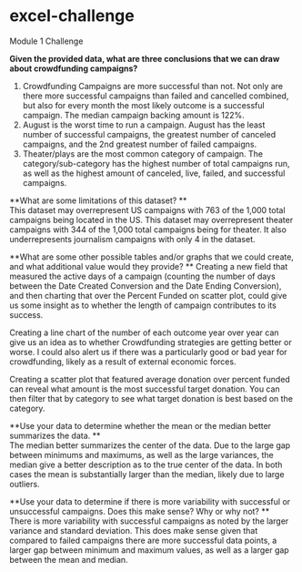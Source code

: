 # excel-challenge
Module 1 Challenge

**Given the provided data, what are three conclusions that we can draw about crowdfunding campaigns?**
  1.	Crowdfunding Campaigns are more successful than not. Not only are there more successful campaigns than failed and cancelled combined, but also for every month the most likely outcome is a successful campaign. The median campaign backing amount is 122%.
  2.	August is the worst time to run a campaign. August has the least number of successful campaigns, the greatest number of canceled campaigns, and the 2nd greatest number of failed campaigns.
  3.	Theater/plays are the most common category of campaign. The category/sub-category has the highest number of total campaigns run, as well as the highest amount of canceled, live, failed, and successful campaigns.

**What are some limitations of this dataset?
**  
  This dataset may overrepresent US campaigns with 763 of the 1,000 total campaigns being located in the US.
  This dataset may overrepresent theater campaigns with 344 of the 1,000 total campaigns being for theater. It also underrepresents journalism campaigns with only 4 in the dataset.

**What are some other possible tables and/or graphs that we could create, and what additional value would they provide?
**
  Creating a new field that measured the active days of a campaign (counting the number of days between the Date Created Conversion and the Date Ending Conversion), and then charting that over the Percent Funded on scatter plot, could give us some insight as to whether   the length of campaign contributes to its success.
  
  Creating a line chart of the number of each outcome year over year can give us an idea as to whether Crowdfunding strategies are getting better or worse. I could also alert us if there was a particularly good or bad year for crowdfunding, likely as a result of external economic forces.
  
  Creating a scatter plot that featured average donation over percent funded can reveal what amount is the most successful target donation. You can then filter that by category to see what target donation is best based on the category.

**Use your data to determine whether the mean or the median better summarizes the data.
**  
  The median better summarizes the center of the data. Due to the large gap between minimums and maximums, as well as the large variances, the median give a better description as to the true center of the data. In both cases the mean is substantially larger than the median, likely due to large outliers.

**Use your data to determine if there is more variability with successful or unsuccessful campaigns. Does this make sense? Why or why not?
**  
  There is more variability with successful campaigns as noted by the larger variance and standard deviation. This does make sense given that compared to failed campaigns there are more successful data points, a larger gap between minimum and maximum values, as well as a larger gap between the mean and median.
